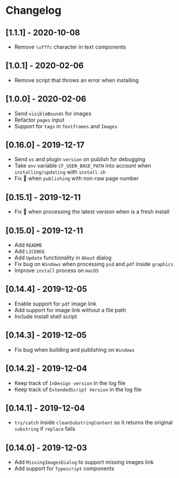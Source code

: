 # Changelog
## [1.1.1] - 2020-10-08
- Remove `\ufffc` character in text components
  
## [1.0.1] - 2020-02-06
- Remove script that throws an error when installing

## [1.0.0] - 2020-02-06
- Send `visibleBounds` for images
- Refactor `pages` input
- Support for `tags` in `Textframes` and `Images`

## [0.16.0] - 2019-12-17
- Send `os` and plugin `version` on publish for debugging
- Take `env` variable `CF_USER_BASE_PATH` into account when `installing/updating` with `install.sh`
- Fix 🐛 when `publishing` with non-raw page number

## [0.15.1] - 2019-12-11
- Fix 🐛 when processing the latest version when is a fresh install
  
## [0.15.0] - 2019-12-11
- Add `README`
- Add `LICENSE`
- Add `Update` functionality in `About` dialog
- Fix bug on `Windows` when processing `psd` and `pdf` inside `graphics`
- Improve `install` process on `macOS`
  
## [0.14.4] - 2019-12-05
- Enable support for `pdf` image link
- Add support for image link without a file path
- Include install shell script

## [0.14.3] - 2019-12-05
- Fix bug when building and publishing on `Windows`
  
## [0.14.2] - 2019-12-04
- Keep track of `InDesign version` in the log file 
- Keep track of `ExtendedScript Version` in the log file
  
## [0.14.1] - 2019-12-04
- `try/catch` inside `cleanSubstringContent` so it returns the original `substring` if `replace` fails

## [0.14.0] - 2019-12-03
- Add `MissingImagesDialog` to support missing images link
- Add support for `Typescript` components